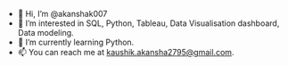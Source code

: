 - 👋 Hi, I’m @akanshak007
- 👀 I’m interested in SQL, Python, Tableau, Data Visualisation dashboard, Data modeling.
- 🌱 I’m currently learning Python.
- 📫 You can reach me at kaushik.akansha2795@gmail.com.

<!---
akanshak007/akanshak007 is a ✨ special ✨ repository because its `README.md` (this file) appears on your GitHub profile.
You can click the Preview link to take a look at your changes.
--->
